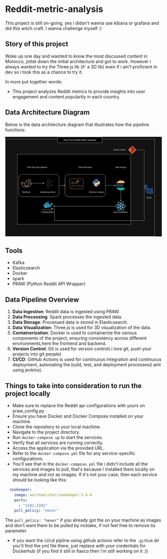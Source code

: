 # Reddit-metric-analysis
This project is still on-going, yes i didsn't wanna use kibana or grafana and did this witch craft. I wanna challenge myself :)

## Story of this project
Woke up one day and wainted to know the most discussed content in Morocco, jottet down the initial architecture and got to work. However i always wanted to try the Three.js lib (it' a 3D lib) even if i ain't proficient in dev so i took this as a chance to try it.

In more put together words:
- This project analyzes Reddit metrics to provide insights into user engagement and content popularity in each country.

## Data Architecture Diagram
Below is the data architecture diagram that illustrates how the pipeline functions:

![Data Architecture Diagram](images/reddit.jpg)

## Tools
* Kafka
* Elasticsearch
* Docker
* spark
* PRAW (Python Reddit API Wrapper)

## Data Pipeline Overview
1. **Data Ingestion**: Reddit data is ingested using PRAW.
2. **Data Processing**: Spark processes the ingested data.
3. **Data Storage**: Processed data is stored in Elasticsearch.
4. **Data Visualization**: Three.js is used for 3D visualization of the data.
5. **Containerization**: Docker is used to containerize the various components of the project, ensuring consistency across different environments,here the frontend and backend.
6. **Version Control**: Git is used for version control( i love git, push your projects into git people)
7. **CI/CD**: GitHub Actions is used for continuous integration and continuous deployment, automating the build, test, and deployment processes(i aint using jenkins).

## Things to take into consideration to run the project locally
- Make sure to replace the Reddit api configurations with yours on praw_config.py
- Ensure you have Docker and Docker Compose installed on your machine.
- Clone the repository to your local machine.
- Navigate to the project directory.
- Run `docker-compose up` to start the services.
- Verify that all services are running correctly.
- Access the application via the provided URL.
- Refer to the `docker-compose.yml` file for any service-specific configurations.
- You'll see that in the `docker-compose.yml` file i didn't include all the services and images to pull, that's because I installed them locally on my machine and not as images. If it's not your case, then each service should be looking like this:
```yaml
  zookeeper:
    image: wurstmeister/zookeeper:3.4.6
    ports:
      - "2181:2181"
    pull_policy: "never"
```
The `pull_policy: "never"` if you already got the on your machine as images and don't want them to be pulled by mistake, if not feel free to remove tis parameter.

- If you want the ci/cd pipline using github actions refer to the `.github` dir you'll find the yml file there, just replace with your credentials for Dockerhub (if you find it still in fiasco then i'm still working on it :))